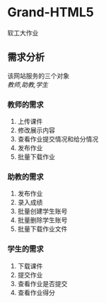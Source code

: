 # Grand-HTML5
软工大作业

## 需求分析
该网站服务的三个对象  
_教师,助教,学生_

### 教师的需求
1. 上传课件
2. 修改展示内容
3. 查看作业提交情况和给分情况
4. 发布作业
5. 批量下载作业

### 助教的需求
1. 发布作业
2. 录入成绩
3. 批量创建学生账号
4. 批量删除学生账号
5. 批量下载作业文件

### 学生的需求
1. 下载课件
2. 提交作业
3. 查看作业是否提交
4. 查看作业得分
